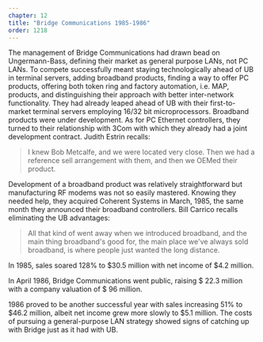 ```yaml
---
chapter: 12
title: "Bridge Communications 1985-1986"
order: 1218
---
```


The management of Bridge Communications had drawn bead on Ungermann-Bass, defining their market as general purpose LANs, not PC LANs. To compete successfully meant staying technologically ahead of UB in terminal servers, adding broadband products, finding a way to offer PC products, offering both token ring and factory automation, i.e. MAP, products, and distinguishing their approach with better inter-network functionality. They had already leaped ahead of UB with their first-to-market terminal servers employing 16/32 bit microprocessors. Broadband products were under development. As for PC Ethernet controllers, they turned to their relationship with 3Com with which they already had a joint development contract. Judith Estrin recalls:

>I knew Bob Metcalfe, and we were located very close. Then we had a reference sell arrangement with them, and then we OEMed their product.

Development of a broadband product was relatively straightforward but manufacturing RF modems was not so easily mastered. Knowing they needed help, they acquired Coherent Systems in March, 1985, the same month they announced their broadband controllers. Bill Carrico recalls eliminating the UB advantages:

>All that kind of went away when we introduced broadband, and the main thing broadband's good for, the main place we've always sold broadband, is where people just wanted the long distance.

In 1985, sales soared 128% to $30.5 million with net income of $4.2 million.

In April 1986, Bridge Communications went public, raising $ 22.3 million with a company valuation of $ 96 million.

1986 proved to be another successful year with sales increasing 51% to $46.2 million, albeit net income grew more slowly to $5.1 million. The costs of pursuing a general-purpose LAN strategy showed signs of catching up with Bridge just as it had with UB.
